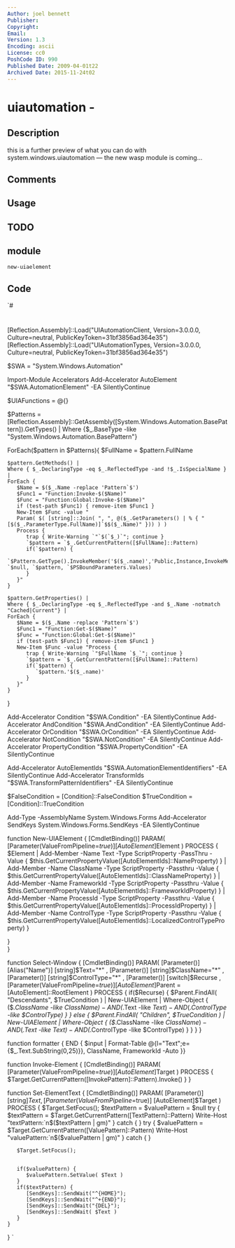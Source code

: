 ```yaml
---
Author: joel bennett
Publisher: 
Copyright: 
Email: 
Version: 1.3
Encoding: ascii
License: cc0
PoshCode ID: 990
Published Date: 2009-04-01t22
Archived Date: 2015-11-24t02
---
```


# uiautomation - 

## Description

this is a further preview of what you can do with system.windows.uiautomation — the new wasp module is coming…

## Comments



## Usage



## TODO



## module

`new-uiaelement`

## Code

`#
 #
 
 
 
 
 
 [Reflection.Assembly]::Load("UIAutomationClient, Version=3.0.0.0, Culture=neutral, PublicKeyToken=31bf3856ad364e35")
 [Reflection.Assembly]::Load("UIAutomationTypes, Version=3.0.0.0, Culture=neutral, PublicKeyToken=31bf3856ad364e35")
 
 $SWA = "System.Windows.Automation"
 
 Import-Module Accelerators
 Add-Accelerator AutoElement        "$SWA.AutomationElement"            -EA SilentlyContinue
 
 $UIAFunctions = @{}
 
 $Patterns = [Reflection.Assembly]::GetAssembly([System.Windows.Automation.BasePattern]).GetTypes() | 
 Where {$_.BaseType -like "System.Windows.Automation.BasePattern"} 
 
 
 ForEach($pattern in $Patterns){
    $FullName = $pattern.FullName
    
    $pattern.GetMethods() | 
    Where { $_.DeclaringType -eq $_.ReflectedType -and !$_.IsSpecialName } | 
    ForEach {
       $Name = $($_.Name -replace 'Pattern`$')
       $Func1 = "Function:Invoke-$($Name)"
       $Func = "Function:Global:Invoke-$($Name)"
       if (test-path $Func1) { remove-item $Func1 }
       New-Item $Func -value "
       Param( $( [string]::Join( ", ", @($_.GetParameters() | % { "[$($_.ParameterType.FullName)]`$$($_.Name)" })) ) )
       Process { 
          trap { Write-Warning `"`$(`$_)`"; continue }
          `$pattern = `$_.GetCurrentPattern([$FullName]::Pattern)
          if(`$pattern) {
             `$Pattern.GetType().InvokeMember('$($_.name)','Public,Instance,InvokeMethod', `$null, `$pattern, `$PSBoundParameters.Values) 
          }
       }"
    }
    
    $pattern.GetProperties() | 
    Where { $_.DeclaringType -eq $_.ReflectedType -and $_.Name -notmatch "Cached|Current"} |
    ForEach {
       $Name = $($_.Name -replace 'Pattern`$')
       $Func1 = "Function:Get-$($Name)"
       $Func = "Function:Global:Get-$($Name)"
       if (test-path $Func1) { remove-item $Func1 }
       New-Item $Func -value "Process { 
          trap { Write-Warning `"$FullName `$_`"; continue }
          `$pattern = `$_.GetCurrentPattern([$FullName]::Pattern)
          if(`$pattern) {
             `$pattern.'$($_.name)'
          }
       }"
    }
 }
 
 Add-Accelerator Condition          "$SWA.Condition"                    -EA SilentlyContinue
 Add-Accelerator AndCondition       "$SWA.AndCondition"                 -EA SilentlyContinue
 Add-Accelerator OrCondition        "$SWA.OrCondition"                  -EA SilentlyContinue
 Add-Accelerator NotCondition       "$SWA.NotCondition"                 -EA SilentlyContinue
 Add-Accelerator PropertyCondition  "$SWA.PropertyCondition"            -EA SilentlyContinue
 
 Add-Accelerator AutoElementIds     "$SWA.AutomationElementIdentifiers" -EA SilentlyContinue
 Add-Accelerator TransformIds       "$SWA.TransformPatternIdentifiers"  -EA SilentlyContinue
 
 
 $FalseCondition = [Condition]::FalseCondition
 $TrueCondition  = [Condition]::TrueCondition
 
 Add-Type -AssemblyName System.Windows.Forms
 Add-Accelerator SendKeys           System.Windows.Forms.SendKeys       -EA SilentlyContinue
 
 function New-UIAElement {
 [CmdletBinding()]
 PARAM(
    [Parameter(ValueFromPipeline=$true)]
    [AutoElement]$Element
 ) 
 PROCESS {
    $Element | 
         Add-Member -Name Text            -Type ScriptProperty -PassThru -Value {
                   $this.GetCurrentPropertyValue([AutoElementIds]::NameProperty) 
     } | Add-Member -Name ClassName       -Type ScriptProperty -Passthru -Value { 
                   $this.GetCurrentPropertyValue([AutoElementIds]::ClassNameProperty) 
     } | Add-Member -Name FrameworkId     -Type ScriptProperty -Passthru -Value { 
                   $this.GetCurrentPropertyValue([AutoElementIds]::FrameworkIdProperty) 
     } | Add-Member -Name ProcessId       -Type ScriptProperty -Passthru -Value { 
                   $this.GetCurrentPropertyValue([AutoElementIds]::ProcessIdProperty) 
     } | Add-Member -Name ControlType     -Type ScriptProperty -Passthru -Value { 
                   $this.GetCurrentPropertyValue([AutoElementIds]::LocalizedControlTypeProperty) 
     }
     
 }     
 }
 
 function Select-Window {
 [CmdletBinding()]
 PARAM(
    [Parameter()]
    [Alias("Name")]
    [string]$Text="*"
 ,
    [Parameter()]
    [string]$ClassName="*"
 ,
    [Parameter()]
    [string]$ControlType="*"
 ,
 	[Parameter()]
    [switch]$Recurse
 ,
    [Parameter(ValueFromPipeline=$true)]
    [AutoElement]$Parent = [AutoElement]::RootElement
 ) 
    PROCESS {
       if($Recurse) {
          $Parent.FindAll( "Descendants", $TrueCondition ) | New-UIAElement |
          Where-Object { 
             ($_.ClassName   -like $ClassName) -AND
             ($_.Text        -like $Text) -AND
             ($_.ControlType -like $ControlType)
          }
       } else {
          $Parent.FindAll( "Children", $TrueCondition ) | New-UIAElement |
          Where-Object { 
             ($_.ClassName   -like $ClassName) -AND
             ($_.Text        -like $Text) -AND
             ($_.ControlType -like $ControlType)
          }
       }
    }
 }
 
 function formatter  { END {
    $input | Format-Table @{l="Text";e={$_.Text.SubString(0,25)}}, ClassName, FrameworkId -Auto
 }}
 
 
 function Invoke-Element {
 [CmdletBinding()]
 PARAM(
    [Parameter(ValueFromPipeline=$true)]
    [AutoElement]$Target
 )
    PROCESS {
       $Target.GetCurrentPattern([InvokePattern]::Pattern).Invoke()
    }
 }
 
 function Set-ElementText {
 [CmdletBinding()]
 PARAM(
    [Parameter()]
    [string]$Text
 ,
    [Parameter(ValueFromPipeline=$true)]
    [AutoElement]$Target
 )
    PROCESS {
       $Target.SetFocus();
       $textPattern = $valuePattern = $null
       try {
          $textPattern = $Target.GetCurrentPattern([TextPattern]::Pattern)
          Write-Host "textPattern:`n$($textPattern | gm)"
       } catch { }
       try {
          $valuePattern = $Target.GetCurrentPattern([ValuePattern]::Pattern)
          Write-Host "valuePattern:`n$($valuePattern | gm)"
       } catch { }
       
       $Target.SetFocus();
       
       
       if($valuePattern) {
          $valuePattern.SetValue( $Text )
       }
       if($textPattern) {
          [SendKeys]::SendWait("^{HOME}");
          [SendKeys]::SendWait("^+{END}");
          [SendKeys]::SendWait("{DEL}");
          [SendKeys]::SendWait( $Text )
       }
    }
 }
`

